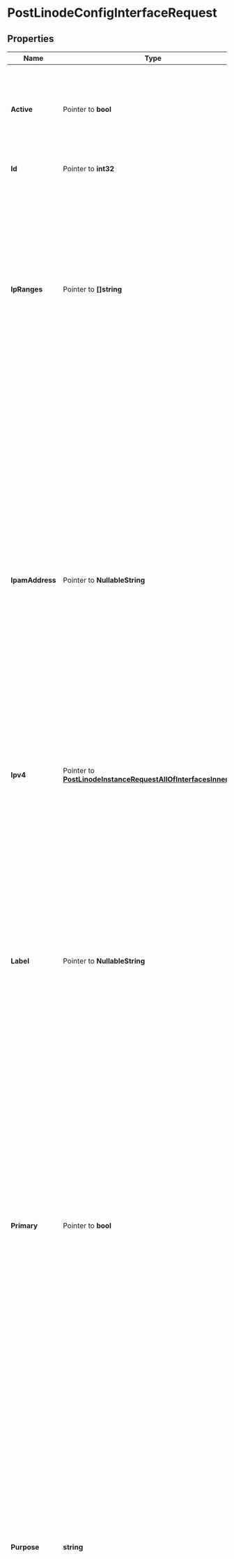 # PostLinodeConfigInterfaceRequest

## Properties

Name | Type | Description | Notes
------------ | ------------- | ------------- | -------------
**Active** | Pointer to **bool** | Returns &#x60;true&#x60; if the Interface is in use, meaning that Compute Instance has been booted using the Configuration Profile to which the Interface belongs. Otherwise returns &#x60;false&#x60;. | [optional] [readonly] 
**Id** | Pointer to **int32** | The unique ID representing this Interface. | [optional] [readonly] 
**IpRanges** | Pointer to **[]string** | An array of IPv4 CIDR VPC Subnet ranges that are routed to this Interface.  - Array items are only allowed for &#x60;vpc&#x60; type Interfaces. - This must be empty for non-&#x60;vpc&#x60; type Interfaces.  For requests:  - Addresses in submitted ranges must not already be actively assigned. - Submitting values replaces any existing values. - Submitting an empty array removes any existing values. - Omitting this property results in no change to existing values. | [optional] 
**IpamAddress** | Pointer to **NullableString** | This Network Interface&#39;s private IP address in Classless Inter-Domain Routing (CIDR) notation.  For &#x60;vlan&#x60; purpose Interfaces:  - Must be unique among the Linode&#39;s Interfaces to avoid conflicting addresses. - Should be unique among devices attached to the VLAN to avoid conflict. - The Linode is configured to use this address for the associated Interface upon reboot if Network Helper is enabled. If Network Helper is disabled, the address can be enabled with [manual static IP configuration](https://www.linode.com/docs/guides/manual-network-configuration/).  For &#x60;public&#x60; purpose Interfaces:  - In requests, must be an empty string (&#x60;\&quot;\&quot;&#x60;) or &#x60;null&#x60; if included. - In responses, always returns &#x60;null&#x60;.  For &#x60;vpc&#x60; purpose Interfaces:  - In requests, must be an empty string (&#x60;\&quot;\&quot;&#x60;) or &#x60;null&#x60; if included. - In responses, always returns &#x60;null&#x60;. | [optional] 
**Ipv4** | Pointer to [**PostLinodeInstanceRequestAllOfInterfacesInnerIpv4**](PostLinodeInstanceRequestAllOfInterfacesInnerIpv4.md) |  | [optional] 
**Label** | Pointer to **NullableString** | The name of this Interface.  For &#x60;vlan&#x60; purpose Interfaces:  - Required. - Must be unique among the Linode&#39;s Interfaces (a Linode cannot be attached to the same VLAN multiple times). - Can only contain ASCII letters, numbers, and hyphens (&#x60;-&#x60;). You can&#39;t use two consecutive hyphens (&#x60;--&#x60;). - If the VLAN label is new, a VLAN is created. Up to 10 VLANs can be created in each data center region. To view your active VLANs, run the [List VLANs](https://techdocs.akamai.com/linode-api/reference/get-vlans) operation.  For &#x60;public&#x60; purpose Interfaces:  - In requests, must be an empty string (&#x60;\&quot;\&quot;&#x60;) or &#x60;null&#x60; if included. - In responses, always returns &#x60;null&#x60;.  For &#x60;vpc&#x60; purpose Interfaces:  - In requests, must be an empty string (&#x60;\&quot;\&quot;&#x60;) or &#x60;null&#x60; if included. - In responses, always returns &#x60;null&#x60;. | [optional] 
**Primary** | Pointer to **bool** | The primary Interface is configured as the default route to the Linode.  Each Configuration Profile can have up to one &#x60;\&quot;primary\&quot;: true&#x60; Interface at a time.  Must be &#x60;false&#x60; for &#x60;vlan&#x60; type Interfaces.  If no Interface is configured as the primary, the first non-&#x60;vlan&#x60; type Interface in the &#x60;interfaces&#x60; array is automatically treated as the primary Interface. | [optional] 
**Purpose** | **string** | The type of Interface.  - &#x60;public&#x60;   - Only one &#x60;public&#x60; Interface per Linode can be defined.   - The Linode&#39;s default public IPv4 address is assigned to the &#x60;public&#x60; Interface.   - A Linode must have a public Interface in the first/eth0 position to be reachable via the public internet upon boot without additional system configuration. If no &#x60;public&#x60; Interface is configured, the Linode is not directly reachable via the public internet. In this case, access can only be established via [LISH](https://www.linode.com/docs/products/compute/compute-instances/guides/lish/) or other Linodes connected to the same VLAN or VPC.  - &#x60;vlan&#x60;   - Configuring a &#x60;vlan&#x60; purpose Interface attaches this Linode to the VLAN with the specified &#x60;label&#x60;.   - The Linode is configured to use the specified &#x60;ipam_address&#x60;, if any.  - &#x60;vpc&#x60;   - Configuring a &#x60;vpc&#x60; purpose Interface attaches this Linode to the existing VPC Subnet with the specified &#x60;subnet_id&#x60;.   - When the Interface is activated, the Linode is configured to use an IP address from the range in the assigned VPC Subnet. See &#x60;ipv4.vpc&#x60; for more information. | 
**SubnetId** | Pointer to **NullableInt32** | The &#x60;id&#x60; of the VPC Subnet for this Interface.  In requests, this value is used to assign a Linode to a VPC Subnet.  - Required for &#x60;vpc&#x60; type Interfaces. - Returns &#x60;null&#x60; for non-&#x60;vpc&#x60; type Interfaces. - Once a VPC Subnet is assigned to an Interface, it cannot be updated. - The Linode must be rebooted with the Interface&#39;s Configuration Profile to complete assignment to a VPC Subnet. | [optional] 
**VpcId** | Pointer to **NullableInt32** | The &#x60;id&#x60; of the VPC configured for this Interface. Returns &#x60;null&#x60; for non-&#x60;vpc&#x60; type Interfaces. | [optional] [readonly] 

## Methods

### NewPostLinodeConfigInterfaceRequest

`func NewPostLinodeConfigInterfaceRequest(purpose string, ) *PostLinodeConfigInterfaceRequest`

NewPostLinodeConfigInterfaceRequest instantiates a new PostLinodeConfigInterfaceRequest object
This constructor will assign default values to properties that have it defined,
and makes sure properties required by API are set, but the set of arguments
will change when the set of required properties is changed

### NewPostLinodeConfigInterfaceRequestWithDefaults

`func NewPostLinodeConfigInterfaceRequestWithDefaults() *PostLinodeConfigInterfaceRequest`

NewPostLinodeConfigInterfaceRequestWithDefaults instantiates a new PostLinodeConfigInterfaceRequest object
This constructor will only assign default values to properties that have it defined,
but it doesn't guarantee that properties required by API are set

### GetActive

`func (o *PostLinodeConfigInterfaceRequest) GetActive() bool`

GetActive returns the Active field if non-nil, zero value otherwise.

### GetActiveOk

`func (o *PostLinodeConfigInterfaceRequest) GetActiveOk() (*bool, bool)`

GetActiveOk returns a tuple with the Active field if it's non-nil, zero value otherwise
and a boolean to check if the value has been set.

### SetActive

`func (o *PostLinodeConfigInterfaceRequest) SetActive(v bool)`

SetActive sets Active field to given value.

### HasActive

`func (o *PostLinodeConfigInterfaceRequest) HasActive() bool`

HasActive returns a boolean if a field has been set.

### GetId

`func (o *PostLinodeConfigInterfaceRequest) GetId() int32`

GetId returns the Id field if non-nil, zero value otherwise.

### GetIdOk

`func (o *PostLinodeConfigInterfaceRequest) GetIdOk() (*int32, bool)`

GetIdOk returns a tuple with the Id field if it's non-nil, zero value otherwise
and a boolean to check if the value has been set.

### SetId

`func (o *PostLinodeConfigInterfaceRequest) SetId(v int32)`

SetId sets Id field to given value.

### HasId

`func (o *PostLinodeConfigInterfaceRequest) HasId() bool`

HasId returns a boolean if a field has been set.

### GetIpRanges

`func (o *PostLinodeConfigInterfaceRequest) GetIpRanges() []string`

GetIpRanges returns the IpRanges field if non-nil, zero value otherwise.

### GetIpRangesOk

`func (o *PostLinodeConfigInterfaceRequest) GetIpRangesOk() (*[]string, bool)`

GetIpRangesOk returns a tuple with the IpRanges field if it's non-nil, zero value otherwise
and a boolean to check if the value has been set.

### SetIpRanges

`func (o *PostLinodeConfigInterfaceRequest) SetIpRanges(v []string)`

SetIpRanges sets IpRanges field to given value.

### HasIpRanges

`func (o *PostLinodeConfigInterfaceRequest) HasIpRanges() bool`

HasIpRanges returns a boolean if a field has been set.

### SetIpRangesNil

`func (o *PostLinodeConfigInterfaceRequest) SetIpRangesNil(b bool)`

 SetIpRangesNil sets the value for IpRanges to be an explicit nil

### UnsetIpRanges
`func (o *PostLinodeConfigInterfaceRequest) UnsetIpRanges()`

UnsetIpRanges ensures that no value is present for IpRanges, not even an explicit nil
### GetIpamAddress

`func (o *PostLinodeConfigInterfaceRequest) GetIpamAddress() string`

GetIpamAddress returns the IpamAddress field if non-nil, zero value otherwise.

### GetIpamAddressOk

`func (o *PostLinodeConfigInterfaceRequest) GetIpamAddressOk() (*string, bool)`

GetIpamAddressOk returns a tuple with the IpamAddress field if it's non-nil, zero value otherwise
and a boolean to check if the value has been set.

### SetIpamAddress

`func (o *PostLinodeConfigInterfaceRequest) SetIpamAddress(v string)`

SetIpamAddress sets IpamAddress field to given value.

### HasIpamAddress

`func (o *PostLinodeConfigInterfaceRequest) HasIpamAddress() bool`

HasIpamAddress returns a boolean if a field has been set.

### SetIpamAddressNil

`func (o *PostLinodeConfigInterfaceRequest) SetIpamAddressNil(b bool)`

 SetIpamAddressNil sets the value for IpamAddress to be an explicit nil

### UnsetIpamAddress
`func (o *PostLinodeConfigInterfaceRequest) UnsetIpamAddress()`

UnsetIpamAddress ensures that no value is present for IpamAddress, not even an explicit nil
### GetIpv4

`func (o *PostLinodeConfigInterfaceRequest) GetIpv4() PostLinodeInstanceRequestAllOfInterfacesInnerIpv4`

GetIpv4 returns the Ipv4 field if non-nil, zero value otherwise.

### GetIpv4Ok

`func (o *PostLinodeConfigInterfaceRequest) GetIpv4Ok() (*PostLinodeInstanceRequestAllOfInterfacesInnerIpv4, bool)`

GetIpv4Ok returns a tuple with the Ipv4 field if it's non-nil, zero value otherwise
and a boolean to check if the value has been set.

### SetIpv4

`func (o *PostLinodeConfigInterfaceRequest) SetIpv4(v PostLinodeInstanceRequestAllOfInterfacesInnerIpv4)`

SetIpv4 sets Ipv4 field to given value.

### HasIpv4

`func (o *PostLinodeConfigInterfaceRequest) HasIpv4() bool`

HasIpv4 returns a boolean if a field has been set.

### GetLabel

`func (o *PostLinodeConfigInterfaceRequest) GetLabel() string`

GetLabel returns the Label field if non-nil, zero value otherwise.

### GetLabelOk

`func (o *PostLinodeConfigInterfaceRequest) GetLabelOk() (*string, bool)`

GetLabelOk returns a tuple with the Label field if it's non-nil, zero value otherwise
and a boolean to check if the value has been set.

### SetLabel

`func (o *PostLinodeConfigInterfaceRequest) SetLabel(v string)`

SetLabel sets Label field to given value.

### HasLabel

`func (o *PostLinodeConfigInterfaceRequest) HasLabel() bool`

HasLabel returns a boolean if a field has been set.

### SetLabelNil

`func (o *PostLinodeConfigInterfaceRequest) SetLabelNil(b bool)`

 SetLabelNil sets the value for Label to be an explicit nil

### UnsetLabel
`func (o *PostLinodeConfigInterfaceRequest) UnsetLabel()`

UnsetLabel ensures that no value is present for Label, not even an explicit nil
### GetPrimary

`func (o *PostLinodeConfigInterfaceRequest) GetPrimary() bool`

GetPrimary returns the Primary field if non-nil, zero value otherwise.

### GetPrimaryOk

`func (o *PostLinodeConfigInterfaceRequest) GetPrimaryOk() (*bool, bool)`

GetPrimaryOk returns a tuple with the Primary field if it's non-nil, zero value otherwise
and a boolean to check if the value has been set.

### SetPrimary

`func (o *PostLinodeConfigInterfaceRequest) SetPrimary(v bool)`

SetPrimary sets Primary field to given value.

### HasPrimary

`func (o *PostLinodeConfigInterfaceRequest) HasPrimary() bool`

HasPrimary returns a boolean if a field has been set.

### GetPurpose

`func (o *PostLinodeConfigInterfaceRequest) GetPurpose() string`

GetPurpose returns the Purpose field if non-nil, zero value otherwise.

### GetPurposeOk

`func (o *PostLinodeConfigInterfaceRequest) GetPurposeOk() (*string, bool)`

GetPurposeOk returns a tuple with the Purpose field if it's non-nil, zero value otherwise
and a boolean to check if the value has been set.

### SetPurpose

`func (o *PostLinodeConfigInterfaceRequest) SetPurpose(v string)`

SetPurpose sets Purpose field to given value.


### GetSubnetId

`func (o *PostLinodeConfigInterfaceRequest) GetSubnetId() int32`

GetSubnetId returns the SubnetId field if non-nil, zero value otherwise.

### GetSubnetIdOk

`func (o *PostLinodeConfigInterfaceRequest) GetSubnetIdOk() (*int32, bool)`

GetSubnetIdOk returns a tuple with the SubnetId field if it's non-nil, zero value otherwise
and a boolean to check if the value has been set.

### SetSubnetId

`func (o *PostLinodeConfigInterfaceRequest) SetSubnetId(v int32)`

SetSubnetId sets SubnetId field to given value.

### HasSubnetId

`func (o *PostLinodeConfigInterfaceRequest) HasSubnetId() bool`

HasSubnetId returns a boolean if a field has been set.

### SetSubnetIdNil

`func (o *PostLinodeConfigInterfaceRequest) SetSubnetIdNil(b bool)`

 SetSubnetIdNil sets the value for SubnetId to be an explicit nil

### UnsetSubnetId
`func (o *PostLinodeConfigInterfaceRequest) UnsetSubnetId()`

UnsetSubnetId ensures that no value is present for SubnetId, not even an explicit nil
### GetVpcId

`func (o *PostLinodeConfigInterfaceRequest) GetVpcId() int32`

GetVpcId returns the VpcId field if non-nil, zero value otherwise.

### GetVpcIdOk

`func (o *PostLinodeConfigInterfaceRequest) GetVpcIdOk() (*int32, bool)`

GetVpcIdOk returns a tuple with the VpcId field if it's non-nil, zero value otherwise
and a boolean to check if the value has been set.

### SetVpcId

`func (o *PostLinodeConfigInterfaceRequest) SetVpcId(v int32)`

SetVpcId sets VpcId field to given value.

### HasVpcId

`func (o *PostLinodeConfigInterfaceRequest) HasVpcId() bool`

HasVpcId returns a boolean if a field has been set.

### SetVpcIdNil

`func (o *PostLinodeConfigInterfaceRequest) SetVpcIdNil(b bool)`

 SetVpcIdNil sets the value for VpcId to be an explicit nil

### UnsetVpcId
`func (o *PostLinodeConfigInterfaceRequest) UnsetVpcId()`

UnsetVpcId ensures that no value is present for VpcId, not even an explicit nil

[[Back to Model list]](../README.md#documentation-for-models) [[Back to API list]](../README.md#documentation-for-api-endpoints) [[Back to README]](../README.md)


